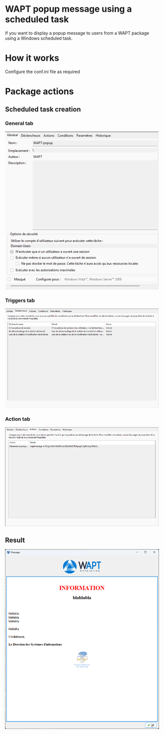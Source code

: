 # WAPT popup message using a scheduled task

If you want to display a popup message to users from a WAPT package using a Windows scheduled task.

# How it works

Configure the conf.ini file as required

# Package actions

## Scheduled task creation

### General tab

![alt text](https://github.com/ChouaibKhamallah/WAPT-windows-scheduled-message-popup/blob/main/task-general.png?raw=true)

### Triggers tab

![alt text](https://github.com/ChouaibKhamallah/WAPT-windows-scheduled-message-popup/blob/main/task-trigger.png?raw=true)

### Action tab

![alt text](https://github.com/ChouaibKhamallah/WAPT-windows-scheduled-message-popup/blob/main/task-action.png?raw=true)

## Result

![alt text](https://github.com/ChouaibKhamallah/WAPT-windows-scheduled-message-popup/blob/main/message.png?raw=true)
